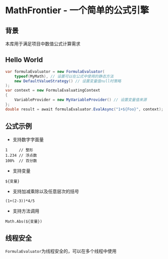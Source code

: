# MathFrontier - 一个简单的公式引擎

## 背景

本库用于满足项目中数值公式计算需求

## Hello World
```csharp
var formulaEvaluator = new FormulaEvaluator(
    typeof(MyMath), // 设置可以在公式中使用的静态方法
    new DefaultValueStrategy() // 设置变量值null时策略
);
var context = new FormulaEvaluatingContext
{
    VariableProvider = new MyVariableProvider() // 设置变量值来源
};
double result = await formulaEvaluator.EvalAsync("1+${Foo}", context);
```

## 公式示例

* 支持数字字面量
```
1     // 整形
1.234 // 浮点数
100%  // 百分数
```

* 支持变量
```
${变量}
```

* 支持加减乘除以及任意层次的括号
```
(1+(2-3))*4/5
```

* 支持方法调用
```
Math.Abs(${变量})
```

## 线程安全

`FormulaEvaluator`为线程安全的，可以在多个线程中使用